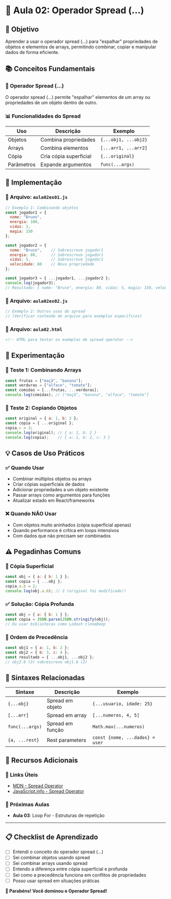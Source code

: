 # 🌟 Aula 02: Operador Spread (...)

## 🎯 Objetivo
Aprender a usar o operador spread (...) para "espalhar" propriedades de objetos e elementos de arrays, permitindo combinar, copiar e manipular dados de forma eficiente.

## 📚 Conceitos Fundamentais

### 🔧 Operador Spread (...)
O operador spread (...) permite "espalhar" elementos de um array ou propriedades de um objeto dentro de outro.

### 📊 Funcionalidades do Spread
| Uso | Descrição | Exemplo |
|-----|-----------|---------|
| Objetos | Combina propriedades | `{...obj1, ...obj2}` |
| Arrays | Combina elementos | `[...arr1, ...arr2]` |
| Cópia | Cria cópia superficial | `{...original}` |
| Parâmetros | Expande argumentos | `func(...args)` |

## 🚀 Implementação

### 📝 Arquivo: `aula02ex01.js`
```javascript
// Exemplo 1: Combinando objetos
const jogador1 = {
  nome: "Bruno",
  energia: 100,
  vidas: 3,
  magia: 150
};

const jogador2 = {
  nome: "Bruce",    // Sobrescreve jogador1
  energia: 80,      // Sobrescreve jogador1
  vidas: 5,         // Sobrescreve jogador1
  velocidade: 80    // Nova propriedade
};

const jogador3 = { ...jogador1, ...jogador2 };
console.log(jogador3);
// Resultado: { nome: "Bruce", energia: 80, vidas: 5, magia: 150, velocidade: 80 }
```

### 📝 Arquivo: `aula02ex02.js`
```javascript
// Exemplo 2: Outros usos do spread
// (Verificar conteúdo do arquivo para exemplos específicos)
```

### 🎨 Arquivo: `aula02.html`
```html
<!-- HTML para testar os exemplos de spread operator -->
```

## 🧪 Experimentação

### 🔬 Teste 1: Combinando Arrays
```javascript
const frutas = ["maçã", "banana"];
const verduras = ["alface", "tomate"];
const comidas = [...frutas, ...verduras];
console.log(comidas); // ["maçã", "banana", "alface", "tomate"]
```

### 🔬 Teste 2: Copiando Objetos
```javascript
const original = { a: 1, b: 2 };
const copia = { ...original };
copia.c = 3;
console.log(original); // { a: 1, b: 2 }
console.log(copia);    // { a: 1, b: 2, c: 3 }
```

## 💡 Casos de Uso Práticos

### ✅ Quando Usar
- Combinar múltiplos objetos ou arrays
- Criar cópias superficiais de dados
- Adicionar propriedades a um objeto existente
- Passar arrays como argumentos para funções
- Atualizar estado em React/frameworks

### ❌ Quando NÃO Usar
- Com objetos muito aninhados (cópia superficial apenas)
- Quando performance é crítica em loops intensivos
- Com dados que não precisam ser combinados

## ⚠️ Pegadinhas Comuns

### 🐛 Cópia Superficial
```javascript
const obj = { a: { b: 1 } };
const copia = { ...obj };
copia.a.b = 2;
console.log(obj.a.b); // 2 (original foi modificado!)
```

### ✅ Solução: Cópia Profunda
```javascript
const obj = { a: { b: 1 } };
const copia = JSON.parse(JSON.stringify(obj));
// Ou usar bibliotecas como Lodash cloneDeep
```

### 🐛 Ordem de Precedência
```javascript
const obj1 = { a: 1, b: 2 };
const obj2 = { b: 3, c: 4 };
const resultado = { ...obj1, ...obj2 };
// obj2.b (3) sobrescreve obj1.b (2)
```

## 🔧 Sintaxes Relacionadas

| Sintaxe | Descrição | Exemplo |
|---------|-----------|---------|
| `{...obj}` | Spread em objeto | `{...usuario, idade: 25}` |
| `[...arr]` | Spread em array | `[...numeros, 4, 5]` |
| `func(...args)` | Spread em função | `Math.max(...numeros)` |
| `{a, ...rest}` | Rest parameters | `const {nome, ...dados} = user` |

## 📖 Recursos Adicionais

### 🔗 Links Úteis
- [MDN - Spread Operator](https://developer.mozilla.org/pt-BR/docs/Web/JavaScript/Reference/Operators/Spread_syntax)
- [JavaScript.info - Spread Operator](https://javascript.info/rest-parameters-spread)

### 🎯 Próximas Aulas
- **Aula 03**: Loop For - Estruturas de repetição

---

## 📋 Checklist de Aprendizado

- [ ] Entendi o conceito do operador spread (...)
- [ ] Sei combinar objetos usando spread
- [ ] Sei combinar arrays usando spread
- [ ] Entendo a diferença entre cópia superficial e profunda
- [ ] Sei como a precedência funciona em conflitos de propriedades
- [ ] Posso usar spread em situações práticas

**🎉 Parabéns! Você dominou o Operador Spread!**
